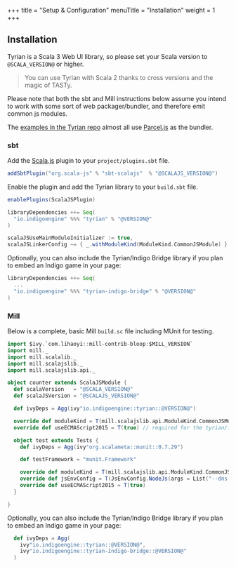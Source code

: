 +++
title = "Setup & Configuration"
menuTitle = "Installation"
weight = 1
+++

## Installation

Tyrian is a Scala 3 Web UI library, so please set your Scala version to `@SCALA_VERSION@` or higher.

> You can use Tyrian with Scala 2 thanks to cross versions and the magic of TASTy.

Please note that both the sbt and Mill instructions below assume you intend to work with some sort of web packager/bundler, and therefore emit common js modules.

The [examples in the Tyrian repo](https://github.com/PurpleKingdomGames/tyrian/tree/main/examples) almost all use [Parcel.js](https://parceljs.org/) as the bundler.

### sbt

Add the [Scala.js](https://www.scala-js.org/) plugin to your `project/plugins.sbt` file.

```scala
addSbtPlugin("org.scala-js" % "sbt-scalajs"  % "@SCALAJS_VERSION@")
```

Enable the plugin and add the Tyrian library to your `build.sbt` file.

```scala
enablePlugins(ScalaJSPlugin)

libraryDependencies ++= Seq(
  "io.indigoengine" %%% "tyrian" % "@VERSION@"
)

scalaJSUseMainModuleInitializer := true,
scalaJSLinkerConfig ~= { _.withModuleKind(ModuleKind.CommonJSModule) }
```

Optionally, you can also include the Tyrian/Indigo Bridge library if you plan to embed an Indigo game in your page:

```scala
libraryDependencies ++= Seq(
  ...
  "io.indigoengine" %%% "tyrian-indigo-bridge" % "@VERSION@"
)
```

### Mill

Below is a complete, basic Mill `build.sc` file including MUnit for testing.

```scala
import $ivy.`com.lihaoyi::mill-contrib-bloop:$MILL_VERSION`
import mill._
import mill.scalalib._
import mill.scalajslib._
import mill.scalajslib.api._

object counter extends ScalaJSModule {
  def scalaVersion   = "@SCALA_VERSION@"
  def scalaJSVersion = "@SCALAJS_VERSION@"

  def ivyDeps = Agg(ivy"io.indigoengine::tyrian::@VERSION@")

  override def moduleKind = T(mill.scalajslib.api.ModuleKind.CommonJSModule)
  override def useECMAScript2015 = T(true) // required for the tyrian/indigo bridge

  object test extends Tests {
    def ivyDeps = Agg(ivy"org.scalameta::munit::0.7.29")

    def testFramework = "munit.Framework"

    override def moduleKind = T(mill.scalajslib.api.ModuleKind.CommonJSModule)
    override def jsEnvConfig = T(JsEnvConfig.NodeJs(args = List("--dns-result-order=ipv4first")))
    override def useECMAScript2015 = T(true)
  }

}
```

Optionally, you can also include the Tyrian/Indigo Bridge library if you plan to embed an Indigo game in your page:

```scala
  def ivyDeps = Agg(
    ivy"io.indigoengine::tyrian::@VERSION@",
    ivy"io.indigoengine::tyrian-indigo-bridge::@VERSION@"
  )
```
